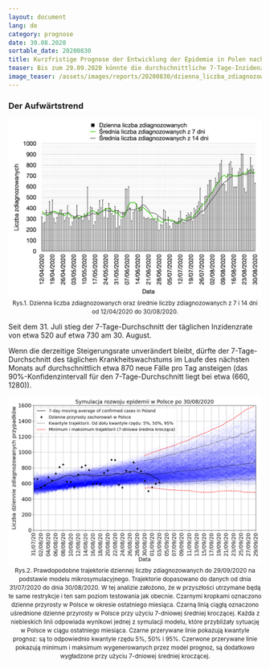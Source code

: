 ```yaml
---
layout: document
lang: de
category: prognose
date: 30.08.2020
sortable_date: 20200830
title: Kurzfristige Prognose der Entwicklung der Epidemie in Polen nach dem 30.08.2020
teaser: Bis zum 29.09.2020 könnte die durchschnittliche 7-Tage-Inzidenzrate in Polen von derzeit etwa 730 auf etwa 870 ansteigen.
image_teaser: /assets/images/reports/20200830/dzienna_liczba_zdiagnozowanych_20200830_pl.png   
---
```


<h3>Der Aufwärtstrend</h3>

<div style="text-align: center" class="row 90%">
    <span class="image fit"><img src="/assets/images/reports/20200830/dzienna_liczba_zdiagnozowanych_20200830_pl.png" style="display: block; margin: 0 auto;"/></span>
    <small>Rys.1. Dzienna liczba zdiagnozowanych oraz średnie liczby zdiagnozowanych z 7 i 14 dni od 12/04/2020 do 30/08/2020.</small>
</div>

<p>Seit dem 31. Juli stieg der 7-Tage-Durchschnitt der täglichen Inzidenzrate von etwa 520 auf etwa 730 am 30. August.</p>
<p>Wenn die derzeitige Steigerungsrate unverändert bleibt, dürfte der 7-Tage-Durchschnitt des täglichen Krankheitswachstums im Laufe des nächsten Monats auf durchschnittlich etwa 870 neue Fälle pro Tag ansteigen (das 90%-Konfidenzintervall für den 7-Tage-Durchschnitt liegt bei etwa (660, 1280)).</p>

<div style="text-align: center" class="row 90%">
    <span class="image fit"><img src="/assets/images/reports/20200830/prognoza_pojedyncze_wiazki_30082020_backtracking_q0.6_pl.png" style="display: block; margin: 0 auto;"/></span>
    <small>Rys.2. Prawdopodobne trajektorie dziennej liczby zdiagnozowanych do 29/09/2020 na podstawie modelu mikrosymulacyjnego.
        Trajektorie dopasowano do danych od dnia 31/07/2020 do dnia 30/08/2020.
        W tej analizie założono, że w przyszłości utrzymane będą te same restrykcje i ten sam poziom testowania jak obecnie.
        Czarnymi kropkami oznaczono dzienne przyrosty w Polsce w okresie ostatniego miesiąca.
        Czarną linią ciągłą oznaczono uśrednione dzienne przyrosty w Polsce przy użyciu 7-dniowej średniej kroczącej.
        Każda z niebieskich linii odpowiada wynikowi jednej z symulacji modelu, które przybliżały sytuację w Polsce w ciągu ostatniego miesiąca.
        Czarne przerywane linie pokazują kwantyle prognoz: są to odpowiednio kwantyle rzędu 5%, 50% i 95%.
        Czerwone przerywane linie pokazują minimum i maksimum wygenerowanych przez model prognoz, są dodatkowo wygładzone przy użyciu 7-dniowej średniej kroczącej.
    </small>
</div>